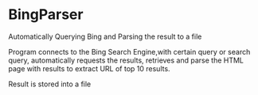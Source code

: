 # BingParser
Automatically Querying Bing and Parsing the result to a file

Program connects to the Bing Search Engine,with certain query or search query, automatically requests the results, 
retrieves and parse the HTML page with results to extract URL of top 10 results.

Result is stored into a file

